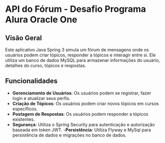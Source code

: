 # API do Fórum -  Desafio Programa Alura Oracle One

## Visão Geral
Este aplicativo Java Spring 3 simula um fórum de mensagens onde os usuários podem criar tópicos, responder a tópicos e interagir entre si. Ele utiliza um banco de dados MySQL para armazenar informações do usuário, detalhes do curso, tópicos e respostas.

## Funcionalidades
- **Gerenciamento de Usuários**: Os usuários podem se registrar, fazer login e atualizar seus perfis.
- **Criação de Tópicos**: Os usuários podem criar novos tópicos em cursos específicos.
- **Postagem de Respostas**: Os usuários podem responder a tópicos existentes.
- **Segurança**: Utiliza o Spring Security para autenticação e autorização baseada em token JWT.
-**Persistência**: Utiliza Flyway e MySql para persistência de dados e migrações no banco de dados.

